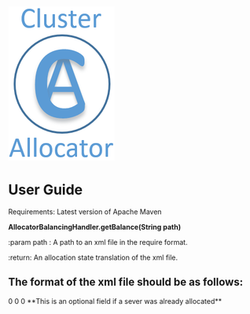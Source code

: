 ﻿![Screenshot](/pictures/ClusterAllocatorLogo.png)

# User Guide
Requirements: 
  Latest version of Apache Maven
  
**AllocatorBalancingHandler.getBalance(String path)**

:param path : A path to an xml file in the require format.

:return: An allocation state translation of the xml file.

## The format of the xml file should be as follows:

<AllocatorBalance id="1">
  <id> 0 </id>
  <clusterList id="2">
    <Cluster id="3">
      <id> 0 </id>
      <requiredCpuCores> <NUMBER> </requiredCpuCores>
      <requiredMemory> <NUMBER> </requiredMemory>
      <requiredNetworkBandwidth> <NUMBER> </requiredNetworkBandwidth>
    </Cluster>
  </clusterList>
  <serverList id="4">
    <Server id="5">
      <id> 0 </id>
      <cpuCores> <NUMBER> </cpuCores>
      <memory> <NUMBER> </memory>
      <networkBandwidth> <NUMBER> </networkBandwidth>
	  <originalCluster> <NUMBER> </originalCluster> **This is an optional field if a sever was already allocated**
    </Server>
  </serverList>
</AllocatorBalance>
